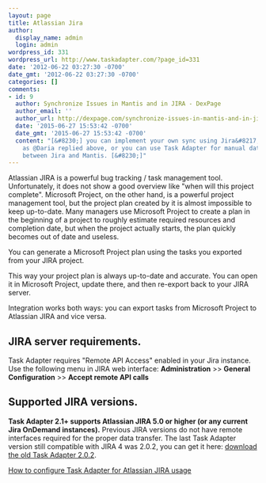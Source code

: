 ```yaml
---
layout: page
title: Atlassian Jira
author:
  display_name: admin
  login: admin
wordpress_id: 331
wordpress_url: http://www.taskadapter.com/?page_id=331
date: '2012-06-22 03:27:30 -0700'
date_gmt: '2012-06-22 03:27:30 -0700'
categories: []
comments:
- id: 9
  author: Synchronize Issues in Mantis and in JIRA - DexPage
  author_email: ''
  author_url: http://dexpage.com/synchronize-issues-in-mantis-and-in-jira/
  date: '2015-06-27 15:53:42 -0700'
  date_gmt: '2015-06-27 15:53:42 -0700'
  content: "[&#8230;] you can implement your own sync using Jira&#8217;s REST API
    as @Daria replied above, or you can use Task Adapter for manual data synchronization
    between Jira and Mantis. [&#8230;]"
---
```


Atlassian JIRA is a powerful bug tracking / task management tool. Unfortunately, it does not show a good overview like
"when will this project complete".
Microsoft Project, on the other hand, is a powerful project management tool, but the project plan created by it is
almost impossible to keep up-to-date.
Many managers use Microsoft Project to create a plan in the beginning of a project to roughly estimate required
resources and completion date, but when the project actually starts, the plan quickly becomes out of date and useless.

You can generate a Microsoft Project plan using the tasks you exported from your JIRA project.

This way your project plan is always up-to-date and accurate. You can open it in Microsoft Project, update there,
 and then re-export back to your JIRA server.

Integration works both ways: you can export tasks from Microsoft Project to Atlassian JIRA and vice versa.

## JIRA server requirements.

Task Adapter requires "Remote API Access" enabled in your Jira instance. Use the following menu in JIRA web interface:
 **Administration** >> **General Configuration** >> **Accept remote API calls**

## Supported JIRA versions.

**Task Adapter 2.1+ supports Atlassian JIRA 5.0 or higher (or any current Jira OnDemand instances).**
Previous JIRA versions do not have remote interfaces required for the proper data transfer.
The last Task Adapter version still compatible with JIRA 4 was 2.0.2, you can get it here:
<a href="http://www.taskadapter.com/releases/taskadapter-2.0.2.zip">download the old Task Adapter 2.0.2</a>.

<a href="/user-guide/atlassian-jira">How to configure Task Adapter for Atlassian JIRA usage</a>
